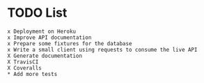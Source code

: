 # TODO List

    x Deployment on Heroku
    x Improve API documentation
    x Prepare some fixtures for the database
    x Write a small client using requests to consume the live API
    X Generate documentation
    X TravisCI
    X Coveralls
    * Add more tests
